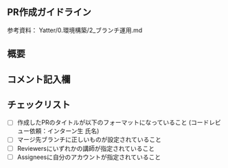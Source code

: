 ## PR作成ガイドライン
<!-- Pull Request作成に迷ったら以下を参照してください -->
参考資料： Yatter/0.環境構築/2_ブランチ運用.md

## 概要
<!-- レビュー対象のコードに対して概要を記載してください -->

## コメント記入欄
<!-- できたこと・できなかったこと。なんでも自由にコメントを記載してください -->


## チェックリスト
<!-- PR作成後、以下のチェックリストを使いPRの状態をご確認ください -->
- [ ] 作成したPRのタイトルが以下のフォーマットになっていること
(コードレビュー依頼：インターン生 氏名)
- [ ] マージ先ブランチに正しいものが設定されていること
- [ ] Reviewersにいずれかの講師が指定されていること
- [ ] Assigneesに自分のアカウントが指定されていること